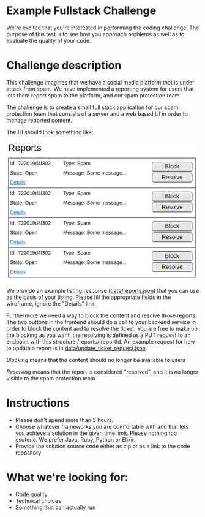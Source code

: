 Example Fullstack Challenge
========================

We're excited that you're interested in performing the coding challenge.
The purpose of this test is to see how you approach problems as well as to evaluate the quality of your code.

# Challenge description
This challenge imagines that we have a social media platform that is under attack from spam. We have implemented a reporting system for users that lets them report spam to the platform, and our spam protection team.  

The challenge is to create a small full stack application for our spam protection team that consists of a server and a web based UI in order to manage reported content.

The UI should look something like:

![Reporting listing](images/wireframe.png)

We provide an example listing response ([data/reports.json](data/reports.json)) that you can use as the basis of your listing. Please fill the appropriate fields in the wireframe, ignore the "Details" link.

Furthermore we need a way to block the content and resolve those reports. The two buttons in the frontend should do a call to your backend service in order to block the content and to resolve the ticket. You are free to make up the blocking as you want, the resolving is defined as a PUT request to an endpoint with this structure /reports/:reportId. An example request for how to update a report is in [data/update_ticket_request.json](data/update_ticket_request.json).

*Blocking* means that the content should no longer be available to users

*Resolving* means that the report is considered "resolved", and it is no longer visible to the spam protection team

# Instructions
- Please don't spend more than 3 hours.
- Choose whatever frameworks you are comfortable with and that lets you achieve a solution in the given time limit. Please nothing too esoteric. We prefer Java, Ruby, Python or Elixir.
- Provide the solution source code either as zip or as a link to the code repository

# What we're looking for:
- Code quality
- Technical choices
- Something that can actually run
